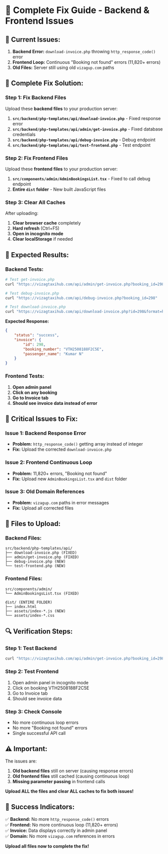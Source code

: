 # 🚨 Complete Fix Guide - Backend & Frontend Issues

## 🚨 **Current Issues:**

1. **Backend Error:** `download-invoice.php` throwing `http_response_code()` error
2. **Frontend Loop:** Continuous "Booking not found" errors (11,820+ errors)
3. **Old Files:** Server still using old `vizagup.com` paths

## 🔧 **Complete Fix Solution:**

### **Step 1: Fix Backend Files**

Upload these **backend files** to your production server:

1. **`src/backend/php-templates/api/download-invoice.php`** - Fixed response error
2. **`src/backend/php-templates/api/admin/get-invoice.php`** - Fixed database credentials
3. **`src/backend/php-templates/api/debug-invoice.php`** - Debug endpoint
4. **`src/backend/php-templates/api/test-frontend.php`** - Test endpoint

### **Step 2: Fix Frontend Files**

Upload these **frontend files** to your production server:

1. **`src/components/admin/AdminBookingsList.tsx`** - Fixed to call debug endpoint
2. **Entire `dist` folder** - New built JavaScript files

### **Step 3: Clear All Caches**

After uploading:
1. **Clear browser cache** completely
2. **Hard refresh** (Ctrl+F5)
3. **Open in incognito mode**
4. **Clear localStorage** if needed

## 🎯 **Expected Results:**

### **Backend Tests:**
```bash
# Test get-invoice.php
curl "https://vizagtaxihub.com/api/admin/get-invoice.php?booking_id=298"

# Test debug-invoice.php
curl "https://vizagtaxihub.com/api/debug-invoice.php?booking_id=298"

# Test download-invoice.php
curl "https://vizagtaxihub.com/api/download-invoice.php?id=298&format=html"
```

**Expected Response:**
```json
{
    "status": "success",
    "invoice": {
        "id": 298,
        "booking_number": "VTH2508188F2C5E",
        "passenger_name": "Kumar N"
    }
}
```

### **Frontend Tests:**
1. **Open admin panel**
2. **Click on any booking**
3. **Go to Invoice tab**
4. **Should see invoice data instead of error**

## 🚨 **Critical Issues to Fix:**

### **Issue 1: Backend Response Error**
- **Problem:** `http_response_code()` getting array instead of integer
- **Fix:** Upload the corrected `download-invoice.php`

### **Issue 2: Frontend Continuous Loop**
- **Problem:** 11,820+ errors, "Booking not found"
- **Fix:** Upload new `AdminBookingsList.tsx` and `dist` folder

### **Issue 3: Old Domain References**
- **Problem:** `vizagup.com` paths in error messages
- **Fix:** Upload all corrected files

## 📁 **Files to Upload:**

### **Backend Files:**
```
src/backend/php-templates/api/
├── download-invoice.php (FIXED)
├── admin/get-invoice.php (FIXED)
├── debug-invoice.php (NEW)
└── test-frontend.php (NEW)
```

### **Frontend Files:**
```
src/components/admin/
└── AdminBookingsList.tsx (FIXED)

dist/ (ENTIRE FOLDER)
├── index.html
├── assets/index-*.js (NEW)
└── assets/index-*.css
```

## 🔍 **Verification Steps:**

### **Step 1: Test Backend**
```bash
curl "https://vizagtaxihub.com/api/admin/get-invoice.php?booking_id=298"
```

### **Step 2: Test Frontend**
1. Open admin panel in incognito mode
2. Click on booking VTH2508188F2C5E
3. Go to Invoice tab
4. Should see invoice data

### **Step 3: Check Console**
- No more continuous loop errors
- No more "Booking not found" errors
- Single successful API call

## ⚠️ **Important:**

The issues are:
1. **Old backend files** still on server (causing response errors)
2. **Old frontend files** still cached (causing continuous loop)
3. **Missing parameter passing** in frontend calls

**Upload ALL the files and clear ALL caches to fix both issues!**

## 🎯 **Success Indicators:**

✅ **Backend:** No more `http_response_code()` errors  
✅ **Frontend:** No more continuous loop (11,820+ errors)  
✅ **Invoice:** Data displays correctly in admin panel  
✅ **Domain:** No more `vizagup.com` references in errors  

**Upload all files now to complete the fix!**











